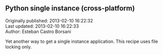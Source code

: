 ## Python single instance (cross-platform)  
Originally published: 2013-02-10 16:22:32  
Last updated: 2013-02-10 16:22:33  
Author: Esteban Castro Borsani  
  
Yet another way to get a single instance application.
This recipe uses file locking only.